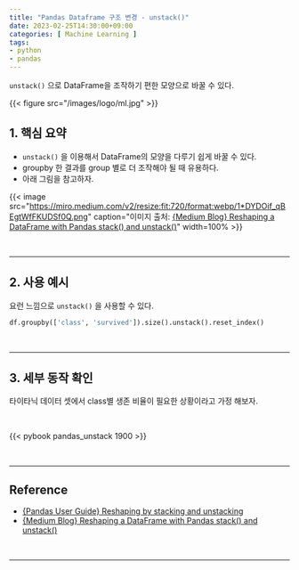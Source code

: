 ```yaml
---
title: "Pandas Dataframe 구조 변경 - unstack()"
date: 2023-02-25T14:30:00+09:00
categories: [ Machine Learning ]
tags:
- python
- pandas
---
```


`unstack()` 으로 DataFrame을 조작하기 편한 모양으로 바꿀 수 있다.
<!--more-->

{{< figure src="/images/logo/ml.jpg" >}}

## 1. 핵심 요약
- `unstack()` 을 이용해서 DataFrame의 모양을 다루기 쉽게 바꿀 수 있다.
- groupby 한 결과를 group 별로 더 조작해야 될 때 유용하다.
- 아래 그림을 참고하자.

{{< image src="https://miro.medium.com/v2/resize:fit:720/format:webp/1*DYDOif_qBEgtWfFKUDSf0Q.png" caption="이미지 출처: [{Medium Blog} Reshaping a DataFrame with Pandas stack() and unstack()](https://towardsdatascience.com/reshaping-a-dataframe-with-pandas-stack-and-unstack-925dc9ce1289)" width=100% >}}

<br/>

---

## 2. 사용 예시
요런 느낌으로 `unstack()` 을 사용할 수 있다.

```python
df.groupby(['class', 'survived']).size().unstack().reset_index()
```

<br/>

---

## 3. 세부 동작 확인
타이타닉 데이터 셋에서 class별 생존 비율이 필요한 상황이라고 가정 해보자.

<br/>

{{< pybook pandas_unstack 1900 >}}

<br/>

---

## Reference
- [{Pandas User Guide} Reshaping by stacking and unstacking](https://pandas.pydata.org/docs/user_guide/reshaping.html#reshaping-by-stacking-and-unstacking)
- [{Medium Blog} Reshaping a DataFrame with Pandas stack() and unstack()](https://towardsdatascience.com/reshaping-a-dataframe-with-pandas-stack-and-unstack-925dc9ce1289)

<br/>

---
